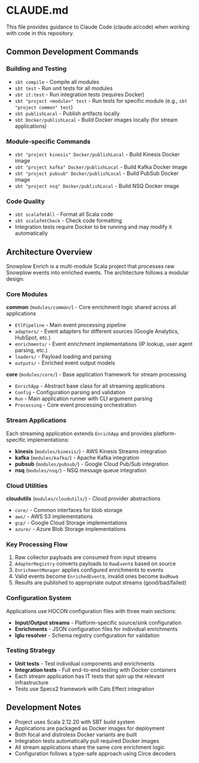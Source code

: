 # CLAUDE.md

This file provides guidance to Claude Code (claude.ai/code) when working with code in this repository.

## Common Development Commands

### Building and Testing
- `sbt compile` - Compile all modules
- `sbt test` - Run unit tests for all modules  
- `sbt it:test` - Run integration tests (requires Docker)
- `sbt "project <module>" test` - Run tests for specific module (e.g., `sbt "project common" test`)
- `sbt publishLocal` - Publish artifacts locally
- `sbt Docker/publishLocal` - Build Docker images locally (for stream applications)

### Module-specific Commands
- `sbt "project kinesis" Docker/publishLocal` - Build Kinesis Docker image
- `sbt "project kafka" Docker/publishLocal` - Build Kafka Docker image  
- `sbt "project pubsub" Docker/publishLocal` - Build PubSub Docker image
- `sbt "project nsq" Docker/publishLocal` - Build NSQ Docker image

### Code Quality
- `sbt scalafmtAll` - Format all Scala code
- `sbt scalafmtCheck` - Check code formatting
- Integration tests require Docker to be running and may modify it automatically

## Architecture Overview

Snowplow Enrich is a multi-module Scala project that processes raw Snowplow events into enriched events. The architecture follows a modular design:

### Core Modules

**common** (`modules/common/`) - Core enrichment logic shared across all applications
- `EtlPipeline` - Main event processing pipeline
- `adapters/` - Event adapters for different sources (Google Analytics, HubSpot, etc.)
- `enrichments/` - Event enrichment implementations (IP lookup, user agent parsing, etc.)
- `loaders/` - Payload loading and parsing
- `outputs/` - Enriched event output models

**core** (`modules/core/`) - Base application framework for stream processing
- `EnrichApp` - Abstract base class for all streaming applications
- `Config` - Configuration parsing and validation
- `Run` - Main application runner with CLI argument parsing
- `Processing` - Core event processing orchestration

### Stream Applications

Each streaming application extends `EnrichApp` and provides platform-specific implementations:

- **kinesis** (`modules/kinesis/`) - AWS Kinesis Streams integration
- **kafka** (`modules/kafka/`) - Apache Kafka integration  
- **pubsub** (`modules/pubsub/`) - Google Cloud Pub/Sub integration
- **nsq** (`modules/nsq/`) - NSQ message queue integration

### Cloud Utilities

**cloudutils** (`modules/cloudutils/`) - Cloud provider abstractions
- `core/` - Common interfaces for blob storage
- `aws/` - AWS S3 implementations
- `gcp/` - Google Cloud Storage implementations  
- `azure/` - Azure Blob Storage implementations

### Key Processing Flow

1. Raw collector payloads are consumed from input streams
2. `AdapterRegistry` converts payloads to `RawEvent`s based on source
3. `EnrichmentManager` applies configured enrichments to events
4. Valid events become `EnrichedEvent`s, invalid ones become `BadRow`s
5. Results are published to appropriate output streams (good/bad/failed)

### Configuration System

Applications use HOCON configuration files with three main sections:
- **Input/Output streams** - Platform-specific source/sink configuration
- **Enrichments** - JSON configuration files for individual enrichments  
- **Iglu resolver** - Schema registry configuration for validation

### Testing Strategy

- **Unit tests** - Test individual components and enrichments
- **Integration tests** - Full end-to-end testing with Docker containers
- Each stream application has IT tests that spin up the relevant infrastructure
- Tests use Specs2 framework with Cats Effect integration

## Development Notes

- Project uses Scala 2.12.20 with SBT build system
- Applications are packaged as Docker images for deployment
- Both focal and distroless Docker variants are built
- Integration tests automatically pull required Docker images
- All stream applications share the same core enrichment logic
- Configuration follows a type-safe approach using Circe decoders